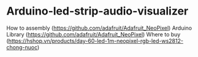 # Arduino-led-strip-audio-visualizer
How to assembly (https://github.com/adafruit/Adafruit_NeoPixel) 
Arduino Library (https://github.com/adafruit/Adafruit_NeoPixel) 
Where to buy (https://hshop.vn/products/day-60-led-1m-neopixel-rgb-led-ws2812-chong-nuoc)
